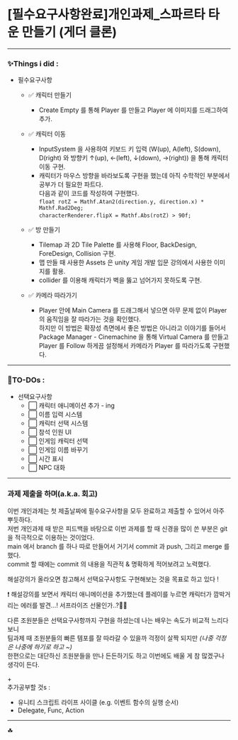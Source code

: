 # [필수요구사항완료]개인과제_스파르타 타운 만들기 (게더 클론)

---
### ✨Things i did :
- 필수요구사항
  - ✅ 캐릭터 만들기
    - Create Empty 를 통해 Player 를 만들고 Player 에 이미지를 드래그하여 추가.
  - ✅ 캐릭터 이동
    - InputSystem 을 사용하여 키보드 키 입력 (W(up), A(left), S(down), D(right) 와 방향키 ↑(up), ←(left), ↓(down), →(right)) 을 통해 캐릭터 이동 구현.
    - 캐릭터가 마우스 방향을 바라보도록 구현을 했는데 아직 수학적인 부분에서 공부가 더 필요한 파트다.<br>
    다음과 같이 코드를 작성하여 구현했다.<br>
      `float rotZ = Mathf.Atan2(direction.y, direction.x) * Mathf.Rad2Deg;`<br>
      `characterRenderer.flipX = Mathf.Abs(rotZ) > 90f;`
    
  - ✅ 방 만들기
    - Tilemap 과 2D Tile Palette 를 사용해 Floor, BackDesign, ForeDesign, Collision 구현.
    - 맵 만들 때 사용한 Assets 은 unity 게임 개발 입문 강의에서 사용한 이미지를 활용.
    - collider 를 이용해 캐릭터가 벽을 뚫고 넘어가지 못하도록 구현.
  - ✅ 카메라 따라가기
    - Player 안에 Main Camera 를 드래그해서 넣으면 아무 문제 없이 Player 의 움직임을 잘 따라가는 것을 확인했다.<br>
      하지만 이 방법은 확장성 측면에서 좋은 방법은 아니라고 이야기를 들어서<br>
      Package Manager - Cinemachine 을 통해 Virtual Camera 를 만들고 Player 를 Follow 하게끔 설정해서 카메라가 Player 를 따라가도록 구현했다.
    

---
### 📌TO-DOs :
- 선택요구사항
  - ⬜ 캐릭터 애니메이션 추가 - ing
  - ⬜ 이름 입력 시스템
  - ⬜ 캐릭터 선택 시스템
  - ⬜ 참석 인원 UI
  - ⬜ 인게임 캐릭터 선택
  - ⬜ 인게임 이름 바꾸기
  - ⬜ 시간 표시
  - ⬜ NPC 대화

---
### 과제 제출을 하며(a.k.a. 회고)
이번 개인과제는 첫 제출날짜에 필수요구사항을 모두 완료하고 제출할 수 있어서 아주 뿌듯하다.<br>
저번 개인과제 때 받은 피드백을 바탕으로 이번 과제를 할 때 신경을 많이 쓴 부분은 git 을 적극적으로 이용하는 것이었다.<br>
main 에서 branch 를 하나 따로 만들어서 거기서 commit 과 push, 그리고 merge 를 했다.<br>
commit 할 때에는 commit 의 내용을 직관적 & 명확하게 적어보려고 노력했다.

해설강의가 올라오면 참고해서 선택요구사항도 구현해보는 것을 목표로 하고 있다 !

❗ 해설강의를 보면서 캐릭터 애니메이션을 추가했는데 플레이를 누르면 캐릭터가 깜박거리는 에러를 발견...! 서프라이즈 선물인가..?🤪🤤

다른 조원분들은 선택요구사항까지 구현을 하셨는데 나는 배우는 속도가 비교적 느리다보니<br>
팀과제 때 조원분들의 빠른 템포를 잘 따라갈 수 있을까 걱정이 살짝 되지만 *(나중 걱정은 나중에 하기로 하고 ~)*<br>
한편으로는 대단하신 조원분들을 만나 든든하기도 하고 이번에도 배울 게 참 많겠구나 생각이 든다.

\+<br>
추가공부할 것s :
- 유니티 스크립트 라이프 사이클 (e.g. 이벤트 함수의 실행 순서)
- Delegate, Func, Action
---
☘
